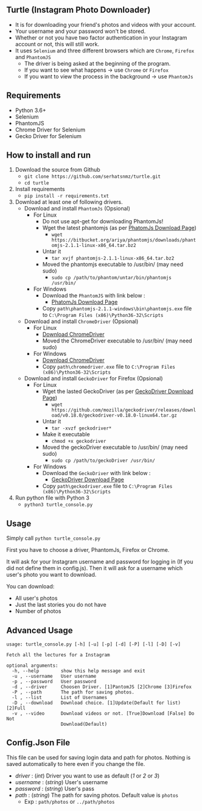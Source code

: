 ## Turtle (Instagram Photo Downloader)

- It is for downloading your friend's photos and videos with your account.
- Your username and your password won't be stored.
- Whether or not you have two factor authentication in your Instagram account or not, this will still work.
- It uses `Selenium` and three different browsers which are `Chrome`, `Firefox` and `PhantomJS`
    - The driver is being asked at the beginning of the program.
    - If you want to see what happens -> use `Chrome` or `Firefox`
    - If you want to view the process in the background -> use `PhantomJs`

## Requirements

- Python 3.6+
- Selenium
- PhantomJS
- Chrome Driver for Selenium
- Gecko Driver for Selenium

## How to install and run

1. Download the source from Github
    - `git clone https://github.com/serhatsnmz/turtle.git`
    - `cd turtle`
2. Install requirements
	- `pip install -r requirements.txt`
3. Download at least one of following drivers.
    - Download and install `PhantomJs` (Opsional)
        - For Linux
            - Do not use apt-get for downloading PhantomJs!
            - Wget the latest phantomjs (as per [PhatomJs Download Page](http://phantomjs.org/download.html "PhatomJs Download Page"))
                - `wget https://bitbucket.org/ariya/phantomjs/downloads/phantomjs-2.1.1-linux-x86_64.tar.bz2`
            - Untar it
                - `tar xvjf phantomjs-2.1.1-linux-x86_64.tar.bz2`
            - Moved the phantomjs executable to /usr/bin/ (may need sudo)
                - `sudo cp /path/to/phantom/untar/bin/phantomjs /usr/bin/`
        - For Windows
            - Download the `PhantomJS` with link below :
                - [PhatomJs Download Page](http://phantomjs.org/download.html "PhatomJs Download Page")
            - Copy `path\phantomjs-2.1.1-windows\bin\phantomjs.exe` file to `C:\Program Files (x86)\Python36-32\Scripts`
    - Download and install `ChromeDriver` (Opsional)
        - For Linux
            - [Download ChromeDriver](https://sites.google.com/a/chromium.org/chromedriver/downloads) 
            - Moved the ChromeDriver executable to /usr/bin/ (may need sudo)
        - For Windows
            - [Download ChromeDriver](https://sites.google.com/a/chromium.org/chromedriver/downloads) 
            - Copy `path\chromedriver.exe` file to `C:\Program Files (x86)\Python36-32\Scripts`
    - Download and install `GeckoDriver` for Firefox (Opsional)
        - For Linux
            - Wget the lasted GeckoDriver (as per [GeckoDriver Download Page](https://github.com/mozilla/geckodriver/releases))
                - `wget https://github.com/mozilla/geckodriver/releases/download/v0.18.0/geckodriver-v0.18.0-linux64.tar.gz`
            - Untar it
                - `tar -xvzf geckodriver*`
            - Make it executable
                - `chmod +x geckodriver`
            - Moved the geckoDriver executable to /usr/bin/ (may need sudo)
                - `sudo cp /path/to/geckoDriver /usr/bin/`
        - For Windows
            - Download the `GeckoDriver` with link below :
                - [GeckoDriver Download Page](https://github.com/mozilla/geckodriver/releases)
            - Copy `path\geckodriver.exe` file to `C:\Program Files (x86)\Python36-32\Scripts`
4. Run python file with Python 3
	- `python3 turtle_console.py`

## Usage

Simply call `python turtle_console.py`

First you have to choose a driver, PhantomJs, Firefox or Chrome.

It will ask for your Instagram username and password for logging in (If you did not define them in config.js). Then it will ask for a username which user's photo you want to download.

You can download:
- All user's photos
- Just the last stories you do not have
- Number of photos

## Advanced Usage

```
usage: turtle_console.py [-h] [-u] [-p] [-d] [-P] [-l] [-D] [-v]

Fetch all the lectures for a Instagram

optional arguments:
  -h, --help        show this help message and exit
  -u , --username   User username
  -p , --password   User password
  -d , --driver     Choosen Driver. [1]PantomJS [2]Chrome [3]Firefox
  -P , --path       The path for saving photos.
  -l , --list       List of Usernames
  -D , --download   Download choice. [1]Update(Default for list) [2]Full
  -v , --video      Download videos or not. [True]Download [False] Do Not
                    Download(Default)
```

## Config.Json File

This file can be used for saving login data and path for photos. Nothing is saved automatically to here even if you change the file.
- *driver*   : (*int*) Driver you want to use as default (*1* or *2* or *3*)
- *username* : (*string*) User's username
- *password* : (*string*) User's pass
- *path*     : (*string*) The path for saving photos. Default value is `photos`
    - Exp : `path/photos` or `../path/photos`
